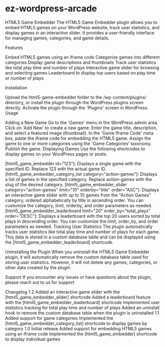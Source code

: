# ez-wordpress-arcade

HTML5 Game Embedder
The HTML5 Game Embedder plugin allows you to embed HTML5 games on your WordPress website, track user statistics, and display games in an interactive slider. It provides a user-friendly interface for managing games, categories, and game details.

Features

Embed HTML5 games using an iframe code
Categorize games into different categories
Display game descriptions and thumbnails
Track user statistics like total play time and number of plays
Interactive game slider for browsing and selecting games
Leaderboard to display top users based on play time or number of plays

Installation

Upload the html5-game-embedder folder to the /wp-content/plugins/ directory, or install the plugin through the WordPress plugins screen directly.
Activate the plugin through the 'Plugins' screen in WordPress.
Usage


Adding a New Game
Go to the 'Games' menu in the WordPress admin area.
Click on 'Add New' to create a new game.
Enter the game title, description, and select a featured image (thumbnail).
In the 'Game Iframe Code' meta box, paste the iframe code for embedding the HTML5 game.
Assign the game to one or more categories using the 'Game Categories' taxonomy.
Publish the game.
Displaying Games
Use the following shortcodes to display games on your WordPress pages or posts:

[html5_game_embedder id="123"]: Displays a single game with the specified ID. Replace 123 with the actual game ID.
[html5_game_embedder_category_list category="action-games"]: Displays a list of games in the specified category. Replace action-games with the slug of the desired category.
[html5_game_embedder_slider category="action-games" limit="10" orderby="title" order="ASC"]: Displays an interactive game slider with up to 10 games from the "Action Games" category, ordered alphabetically by title in ascending order. You can customize the category, limit, orderby, and order parameters as needed.
[html5_game_embedder_leaderboard limit="20" order_by="total_plays" order="DESC"]: Displays a leaderboard with the top 20 users sorted by total plays in descending order. You can customize the limit, order_by, and order parameters as needed.
Tracking User Statistics
The plugin automatically tracks user statistics like total play time and number of plays for each game. This data is stored in a custom database table and can be displayed using the [html5_game_embedder_leaderboard] shortcode.

Uninstalling the Plugin
When you uninstall the HTML5 Game Embedder plugin, it will automatically remove the custom database table used for storing user statistics. However, it will not delete any games, categories, or other data created by the plugin.

Support
If you encounter any issues or have questions about the plugin, please reach out to us for support

Changelog
1.2
Added an interactive game slider with the [html5_game_embedder_slider] shortcode
Added a leaderboard feature with the [html5_game_embedder_leaderboard] shortcode
Implemented user statistics tracking for total play time and number of plays
Added an uninstall hook to remove the custom database table when the plugin is uninstalled
1.1
Added support for game categories
Implemented the [html5_game_embedder_category_list] shortcode to display games by category
1.0
Initial release
Added support for embedding HTML5 games using an iframe code
Implemented the [html5_game_embedder] shortcode to display individual games
